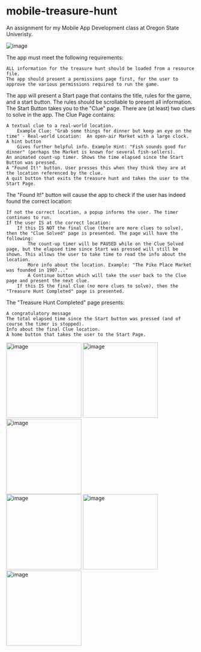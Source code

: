 # mobile-treasure-hunt
An assignment for my Mobile App Development class at Oregon State Univeristy.

![image](https://github.com/wleejess/mobile-treasure-hunt/assets/29618012/db99bb20-d499-40c3-808a-877d60206118)


The app must meet the following requirements:

    ALL information for the treasure hunt should be loaded from a resource file.
    The app should present a permissions page first, for the user to approve the various permissions required to run the game.

The app will present a Start page that contains the title, rules for the game, and a start button. The rules should be scrollable to present all information.
The Start Button takes you to the "Clue" page. There are (at least) two clues to solve in the app. The Clue Page contains:

    A textual clue to a real-world location.
        Example Clue: "Grab some things for dinner but keep an eye on the time" - Real-world Location:  An open-air Market with a large clock.
    A hint button
        Gives further helpful info. Example Hint: "Fish sounds good for dinner" (perhaps the Market is known for several fish-sellers).
    An animated count-up timer. Shows the time elapsed since the Start Button was pressed.
    A "Found It!" button. User presses this when they think they are at the location referenced by the clue.
    A quit button that exits the treasure hunt and takes the user to the Start Page.

The "Found It!" button will cause the app to check if the user has indeed found the correct location:

    If not the correct location, a popup informs the user. The timer continues to run.
    If the user IS at the correct location:
        If this IS NOT the final Clue (there are more clues to solve), then the "Clue Solved" page is presented. The page will have the following:
            The count-up timer will be PAUSED while on the Clue Solved page, but the elapsed time since Start was pressed will still be shown. This allows the user to take time to read the info about the location.
            More info about the location. Example: "The Pike Place Market was founded in 1907..."
            A Continue button which will take the user back to the Clue page and present the next clue.
        If this IS the final Clue (no more clues to solve), then the "Treasure Hunt Completed" page is presented.

The "Treasure Hunt Completed" page presents:

    A congratulatory message
    The total elapsed time since the Start button was pressed (and of course the timer is stopped).
    Info about the final Clue location.
    A home button that takes the user to the Start Page.

<img width="200" alt="image" src="https://github.com/wleejess/mobile-treasure-hunt/assets/29618012/3a040050-3349-4cac-8ead-9348c42f43b0">
<img width="200" alt="image" src="https://github.com/wleejess/mobile-treasure-hunt/assets/29618012/ec9de151-8367-426b-a526-2f01afa22cdd">
<img width="200" alt="image" src="https://github.com/wleejess/mobile-treasure-hunt/assets/29618012/32be897d-2c7f-4ba7-b45d-44bd12c70e40">
</br>
<img width="200" alt="image" src="https://github.com/wleejess/mobile-treasure-hunt/assets/29618012/918596cb-5f37-4ebe-b034-7fd950622bb7">
<img width="200" alt="image" src="https://github.com/wleejess/mobile-treasure-hunt/assets/29618012/828e1bbb-cef6-4e46-99c6-9fd96de5092c">
<img width="200" alt="image" src="https://github.com/wleejess/mobile-treasure-hunt/assets/29618012/a2a7bdba-3eb4-41e9-862b-460cfc997f94">

